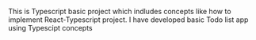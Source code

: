 This is Typescript basic project which indludes concepts like how to implement React-Typescript project. I have developed basic Todo list app using Typescipt concepts
